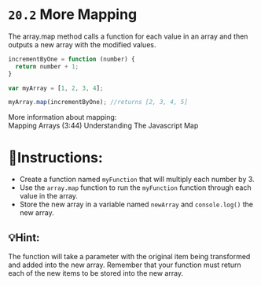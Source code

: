 # `20.2` More Mapping

The array.map method calls a function for each value in an array and 
then outputs a new array with the modified values. 
```js
incrementByOne = function (number) {
  return number + 1; 
}

var myArray = [1, 2, 3, 4];

myArray.map(incrementByOne); //returns [2, 3, 4, 5]
```

More information about mapping:    
Mapping Arrays (3:44) 
Understanding The Javascript Map 

# 📝Instructions:

- Create a function named `myFunction` that will multiply each number by 3. 
- Use the `array.map` function to run the `myFunction` function through each value in the array. 
- Store the new array in a variable named `newArray` and `console.log()` the new array. 

## 💡Hint:
The function will take a parameter with the original item being transformed and added into the new array.
Remember that your function must return each of the new items to be stored into the new array.

